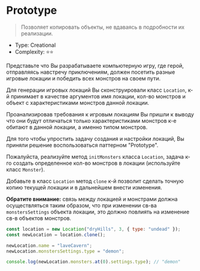# Prototype

> Позволяет копировать объекты, не вдаваясь в подробности иx реализации.

- Type: Creational
- Complexity: ⭐⭐

Представьте что Вы разрабатываете компьютерную игру, где герой, отправляясь
навстречу приключениям, должен посетить разные игровые локации и победить
всех монстров на своем пути.

Для генерации игровых локаций Вы сконструировали класс `Location`, к-й
принимает в качестве аргументов имя локации, кол-во монстров и объект
с характеристиками монстров данной локации.

Проанализировав требования к игровым локациям Вы пришли к выводу что они
будут отличаться только характеристиками монстров к-е обитают в данной
локации, а именно типом монстров.

Для того чтобы упростить задачу создания и настройки локаций, Вы приняли
решение воспользоваться паттерном "Prototype".

Пожалуйста, реализуйте метод `initMonsters` класса `Location`, задача к-го
создать определенное кол-во монстров в локации (используйте класс `Monster`).

Добавьте в класс `Location` метод `clone` к-й позволит сделать точную
копию текущей локации и в дальнейшем внести изменения.

**Обратите внимание:** связь между локацией и монстрами должна осуществляться
таким образом, что при изменении св-ва `monstersSettings` объекта локации,
это должно повлиять на изменение св-в объектов монстров.

```js
const location = new Location("dryHills", 3, { type: "undead" });
const newLocation = location.clone();

newLocation.name = "laveCavern";
newLocation.monstersSettings.type = "demon";

console.log(newLocation.monsters.at(0).settings.type); // "demon"
```


